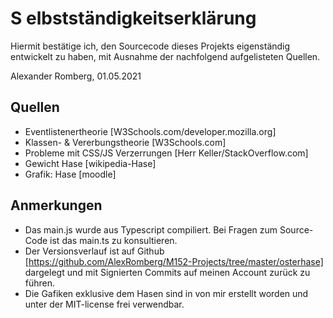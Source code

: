 # S elbstständigkeitserklärung
Hiermit bestätige ich, den Sourcecode dieses Projekts eigenständig entwickelt zu haben, mit Ausnahme der nachfolgend aufgelisteten Quellen.

Alexander Romberg, 01.05.2021

## Quellen
- Eventlistenertheorie [W3Schools.com/developer.mozilla.org]
- Klassen- & Vererbungstheorie [W3Schools.com]
- Probleme mit CSS/JS Verzerrungen [Herr Keller/StackOverflow.com]
- Gewicht Hase [wikipedia-Hase]
- Grafik: Hase [moodle]

## Anmerkungen
- Das main.js wurde aus Typescript compiliert. Bei Fragen zum Source-Code ist das main.ts zu kon­sul­tie­ren.
- Der Versionsverlauf ist auf Github [https://github.com/AlexRomberg/M152-Projects/tree/master/osterhase] dargelegt und mit Signierten Commits auf meinen Account zurück zu führen.
- Die Gafiken exklusive dem Hasen sind in von mir erstellt worden und unter der MIT-license frei verwendbar.